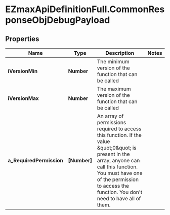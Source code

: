 # EZmaxApiDefinitionFull.CommonResponseObjDebugPayload

## Properties

Name | Type | Description | Notes
------------ | ------------- | ------------- | -------------
**iVersionMin** | **Number** | The minimum version of the function that can be called | 
**iVersionMax** | **Number** | The maximum version of the function that can be called | 
**a_RequiredPermission** | **[Number]** | An array of permissions required to access this function.  If the value \&quot;0\&quot; is present in the array, anyone can call this function.  You must have one of the permission to access the function. You don&#39;t need to have all of them. | 


